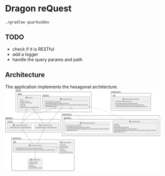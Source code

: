 # Dragon reQuest

```shell script
./gradlew quarkusDev
```

## TODO

- check if it is RESTful
- add a logger
- handle the query params and path

## Architecture

The application implements the hexagonal architecture.
<img src="./doc/hexagonal-architecture.svg">
